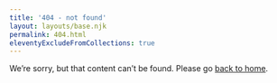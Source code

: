 ```yaml
---
title: '404 - not found'
layout: layouts/base.njk
permalink: 404.html
eleventyExcludeFromCollections: true
---
```


We’re sorry, but that content can’t be found. Please go [back to home](/SSG-Sandbox/).
